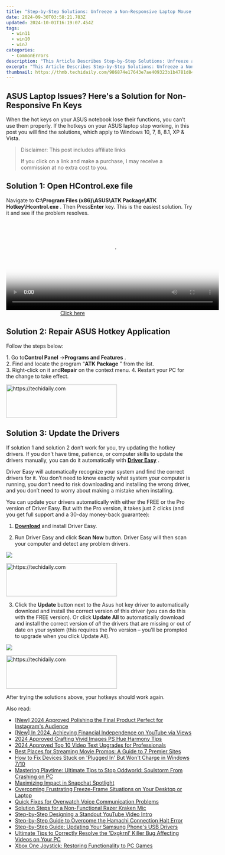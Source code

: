 ```yaml
---
title: "Step-by-Step Solutions: Unfreeze a Non-Responsive Laptop Mouse in Seconds"
date: 2024-09-30T03:58:21.783Z
updated: 2024-10-01T16:19:07.454Z
tags:
  - win11
  - win10
  - win7
categories:
  - CommonErrors
description: "This Article Describes Step-by-Step Solutions: Unfreeze a Non-Responsive Laptop Mouse in Seconds"
excerpt: "This Article Describes Step-by-Step Solutions: Unfreeze a Non-Responsive Laptop Mouse in Seconds"
thumbnail: https://thmb.techidaily.com/986874e17643e7ae409323b1b4781d84760454bfaeee292d2afe0ece59b7e568.jpg
---
```


## ASUS Laptop Issues? Here's a Solution for Non-Responsive Fn Keys

 When the hot keys on your ASUS notebook lose their functions, you can’t use them properly. If the hotkeys on your ASUS laptop stop working, in this post you will find the solutions, which apply to Windows 10, 7, 8, 8.1, XP & Vista.

>  Disclaimer: This post includes affiliate links
>
>  If you click on a link and make a purchase, I may receive a commission at no extra cost to you.
>

## **Solution 1: Open HControl.exe file**

 Navigate to **C:\\Program Files (x86)\\ASUS\\ATK Package\\ATK Hotkey\\Hcontrol.exe** . Then Press**Enter** key. This is the easiest solution. Try it and see if the problem resolves.

<!-- affiliate ads begin -->
<span id="1983584">
					<video width="576" height="240" style="cursor:pointer"
           poster="//a.impactradius-go.com/display-clicktoplayimage/1983584.png"
           onclick="if(!this.playClicked){this.play();this.setAttribute('controls',true);this.playClicked=true;}">
	   <source src="//a.impactradius-go.com/display-ad/22993-1983584">
	   <img src="//a.impactradius-go.com/display-clicktoplayimage/1983584.png" style="border: none; height: 100%; width: 100%; object-fit: contain">
	</video>
	<div style="width:360px;text-align:center"><a href="javascript:window.open(decodeURIComponent('https%3A%2F%2Fhomestyler.sjv.io%2Fc%2F5597632%2F1983584%2F22993'), '_blank');void(0);">Click here</a></div>
</span>
<img height="0" width="0" src="https://imp.pxf.io/i/5597632/1983584/22993" style="position:absolute;visibility:hidden;" border="0" />
<!-- affiliate ads end -->

## **Solution 2: Repair ASUS Hotkey Application**

Follow the steps below:

 1\. Go to**Control Panel** \->**Programs and Features** .  
 2\. Find and locate the program “**ATK Package** ” from the list.  
 3\. Right-click on it and**Repair** on the context menu.
 4\. Restart your PC for the change to take effect.

<!-- affiliate ads begin -->
<a href="https://aligracehair.sjv.io/c/5597632/1938693/19272" target="_top" id="1938693">
  <img src="//a.impactradius-go.com/display-ad/19272-1938693" border="0" alt="https://techidaily.com" width="300" height="90"/>
</a>
<img height="0" width="0" src="https://aligracehair.sjv.io/i/5597632/1938693/19272" style="position:absolute;visibility:hidden;" border="0" />
<!-- affiliate ads end -->

## **Solution 3: Update the Drivers**

 If solution 1 and solution 2 don’t work for you, try updating the hotkey drivers. If you don’t have time, patience, or computer skills to update the drivers manually,  you can do it automatically with **[Driver Easy](https://tools.techidaily.com/drivereasy/download/)**  .

 Driver Easy will automatically recognize your system and find the correct drivers for it. You don’t need to know exactly what system your computer is running, you don’t need to risk downloading and installing the wrong driver, and you don’t need to worry about making a mistake when installing.

 You can update your drivers automatically with either the FREE or the Pro version of Driver Easy. But with the Pro version, it takes just 2 clicks (and you get full support and a 30-day money-back guarantee):

 1) **[Download](https://tools.techidaily.com/drivereasy/download/)**   and install Driver Easy.

 2) Run Driver Easy and click **Scan Now**   button. Driver Easy will then scan your computer and detect any problem drivers.

![](https://images.drivereasy.com/wp-content/uploads/2017/03/Driver-Easy-Scan-Needed.jpg)

<!-- affiliate ads begin -->
<a href="https://aligracehair.sjv.io/c/5597632/1938745/19272" target="_top" id="1938745">
  <img src="//a.impactradius-go.com/display-ad/19272-1938745" border="0" alt="https://techidaily.com" width="300" height="90"/>
</a>
<img height="0" width="0" src="https://aligracehair.sjv.io/i/5597632/1938745/19272" style="position:absolute;visibility:hidden;" border="0" />
<!-- affiliate ads end -->

 3) Click the **Update** button next to the Asus hot key driver to automatically download and install the correct version of this driver (you can do this with the FREE version). Or click **Update All**  to automatically download and install the correct version of _all_   the drivers that are missing or out of date on your system (this requires the Pro version – you’ll be prompted to upgrade when you click Update All).

![](https://images.drivereasy.com/wp-content/uploads/2017/03/Driver-Easy-Update-All.jpg)

<!-- affiliate ads begin -->
<a href="https://aligracehair.sjv.io/c/5597632/1925468/19272" target="_top" id="1925468">
  <img src="//a.impactradius-go.com/display-ad/19272-1925468" border="0" alt="https://techidaily.com" width="300" height="90"/>
</a>
<img height="0" width="0" src="https://aligracehair.sjv.io/i/5597632/1925468/19272" style="position:absolute;visibility:hidden;" border="0" />
<!-- affiliate ads end -->

After trying the solutions above, your hotkeys should work again.

<ins class="adsbygoogle"
     style="display:block"
     data-ad-format="autorelaxed"
     data-ad-client="ca-pub-7571918770474297"
     data-ad-slot="1223367746"></ins>

<ins class="adsbygoogle"
     style="display:block"
     data-ad-client="ca-pub-7571918770474297"
     data-ad-slot="8358498916"
     data-ad-format="auto"
     data-full-width-responsive="true"></ins>

<span class="atpl-alsoreadstyle">Also read:</span>
<div><ul>
<li><a href="https://instagram-clips.techidaily.com/new-2024-approved-polishing-the-final-product-perfect-for-instagrams-audience/"><u>[New] 2024 Approved Polishing the Final Product Perfect for Instagram's Audience</u></a></li>
<li><a href="https://facebook-record-videos.techidaily.com/new-in-2024-achieving-financial-independence-on-youtube-via-views/"><u>[New] In 2024, Achieving Financial Independence on YouTube via Views</u></a></li>
<li><a href="https://extra-information.techidaily.com/2024-approved-crafting-vivid-images-ps-hue-harmony-tips/"><u>2024 Approved Crafting Vivid Images PS Hue Harmony Tips</u></a></li>
<li><a href="https://fox-cloud.techidaily.com/2024-approved-top-10-video-text-upgrades-for-professionals/"><u>2024 Approved Top 10 Video Text Upgrades for Professionals</u></a></li>
<li><a href="https://buynow-help.techidaily.com/best-places-for-streaming-movie-promos-a-guide-to-7-premier-sites/"><u>Best Places for Streaming Movie Promos: A Guide to 7 Premier Sites</u></a></li>
<li><a href="https://common-error.techidaily.com/how-to-fix-devices-stuck-on-plugged-in-but-wont-charge-in-windows-710/"><u>How to Fix Devices Stuck on 'Plugged In' But Won't Charge in Windows 7/10</u></a></li>
<li><a href="https://common-error.techidaily.com/mastering-playtime-ultimate-tips-to-stop-oddworld-soulstorm-from-crashing-on-pc/"><u>Mastering Playtime: Ultimate Tips to Stop Oddworld: Soulstorm From Crashing on PC</u></a></li>
<li><a href="https://extra-tips.techidaily.com/maximizing-impact-in-snapchat-spotlight/"><u>Maximizing Impact in Snapchat Spotlight</u></a></li>
<li><a href="https://common-error.techidaily.com/overcoming-frustrating-freeze-frame-situations-on-your-desktop-or-laptop/"><u>Overcoming Frustrating Freeze-Frame Situations on Your Desktop or Laptop</u></a></li>
<li><a href="https://common-error.techidaily.com/quick-fixes-for-overwatch-voice-communication-problems/"><u>Quick Fixes for Overwatch Voice Communication Problems</u></a></li>
<li><a href="https://sound-issues.techidaily.com/solution-steps-for-a-non-functional-razer-kraken-mic/"><u>Solution Steps for a Non-Functional Razer Kraken Mic</u></a></li>
<li><a href="https://youtube-lab.techidaily.com/by-step-designing-a-standout-youtube-video-intro/"><u>Step-by-Step Designing a Standout YouTube Video Intro</u></a></li>
<li><a href="https://common-error.techidaily.com/step-by-step-guide-to-overcome-the-hamachi-connection-halt-error/"><u>Step-by-Step Guide to Overcome the Hamachi Connection Halt Error</u></a></li>
<li><a href="https://hardware-updates.techidaily.com/step-by-step-guide-updating-your-samsung-phones-usb-drivers/"><u>Step-by-Step Guide: Updating Your Samsung Phone's USB Drivers</u></a></li>
<li><a href="https://common-error.techidaily.com/ultimate-tips-to-correctly-resolve-the-dxgkrnl-killer-bug-affecting-videos-on-your-pc/"><u>Ultimate Tips to Correctly Resolve the 'Dxgkrnl' Killer Bug Affecting Videos on Your PC</u></a></li>
<li><a href="https://common-error.techidaily.com/xbox-one-joystick-restoring-functionality-to-pc-games/"><u>Xbox One Joystick: Restoring Functionality to PC Games</u></a></li>
</ul></div>

